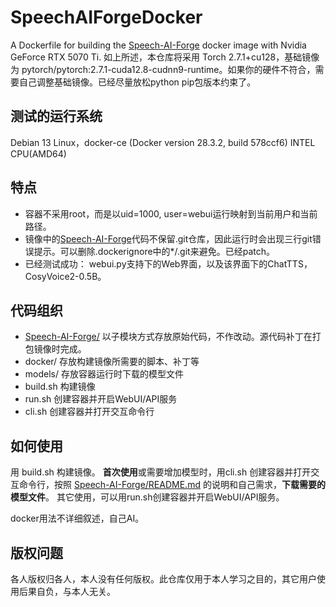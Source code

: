 # SpeechAIForgeDocker
A Dockerfile for building the [Speech-AI-Forge](https://github.com/lenML/Speech-AI-Forge) docker image with Nvidia GeForce RTX 5070 Ti.
如上所述，本仓库将采用 Torch 2.7.1+cu128，基础镜像为 pytorch/pytorch:2.7.1-cuda12.8-cudnn9-runtime。如果你的硬件不符合，需要自己调整基础镜像。已经尽量放松python pip包版本约束了。

## 测试的运行系统
Debian 13 Linux，docker-ce (Docker version 28.3.2, build 578ccf6)
INTEL CPU(AMD64)

## 特点
* 容器不采用root，而是以uid=1000, user=webui运行映射到当前用户和当前路径。
* 镜像中的[Speech-AI-Forge](https://github.com/lenML/Speech-AI-Forge)代码不保留.git仓库，因此运行时会出现三行git错误提示。可以删除.dockerignore中的*/.git来避免。已经patch。
* 已经测试成功：
    webui.py支持下的Web界面，以及该界面下的ChatTTS，CosyVoice2-0.5B。

## 代码组织
* [Speech-AI-Forge/](https://github.com/lenML/Speech-AI-Forge) 以子模块方式存放原始代码，不作改动。源代码补丁在打包镜像时完成。
* docker/	存放构建镜像所需要的脚本、补丁等
* models/ 存放容器运行时下载的模型文件
* build.sh 构建镜像
* run.sh  创建容器并开启WebUI/API服务
* cli.sh  创建容器并打开交互命令行

## 如何使用
用 build.sh 构建镜像。
**首次使用**或需要增加模型时，用cli.sh 创建容器并打开交互命令行，按照 [Speech-AI-Forge/README.md](https://github.com/lenML/Speech-AI-Forge/README.md) 的说明和自己需求，**下载需要的模型文件**。
其它使用，可以用run.sh创建容器并开启WebUI/API服务。

docker用法不详细叙述，自己AI。

## 版权问题
各人版权归各人，本人没有任何版权。此仓库仅用于本人学习之目的，其它用户使用后果自负，与本人无关。

